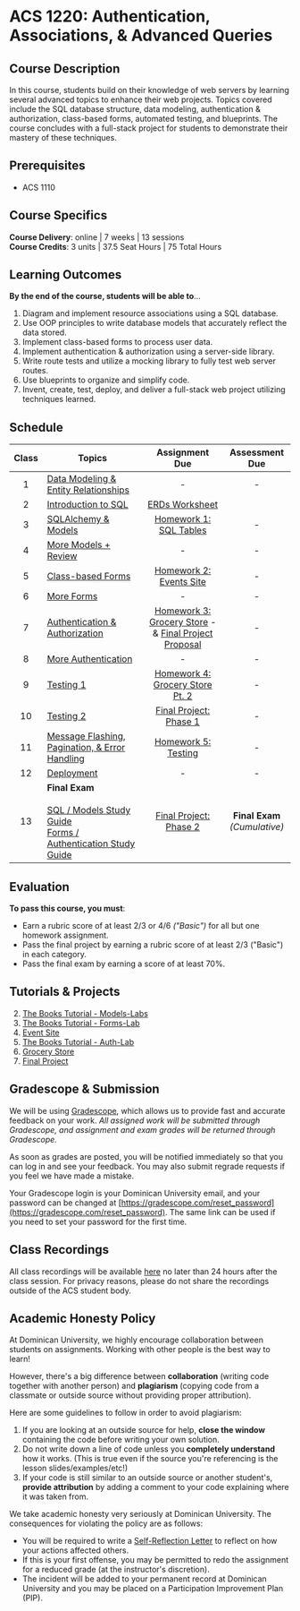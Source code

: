 # ACS 1220: Authentication, Associations, & Advanced Queries

## Course Description

In this course, students build on their knowledge of web servers by learning several advanced topics to enhance their web projects. Topics covered include the SQL database structure, data modeling, authentication & authorization, class-based forms, automated testing, and blueprints. The course concludes with a full-stack project for students to demonstrate their mastery of these techniques.


## Prerequisites

- ACS 1110

## Course Specifics

**Course Delivery**: online | 7 weeks | 13 sessions<br>
**Course Credits**: 3 units | 37.5 Seat Hours | 75 Total Hours

## Learning Outcomes

**By the end of the course, students will be able to**&hellip;

1. Diagram and implement resource associations using a SQL database.
1. Use OOP principles to write database models that accurately reflect the data stored.
1. Implement class-based forms to process user data.
1. Implement authentication & authorization using a server-side library.
1. Write route tests and utilize a mocking library to fully test web server routes.
1. Use blueprints to organize and simplify code.
1. Invent, create, test, deploy, and deliver a full-stack web project utilizing techniques learned.


## Schedule

<!-- View our [Course Tracker](https://docs.google.com/spreadsheets/d/1Y-iGhilADMht320FgKmhV3aNg4deWiixEp-bZXVU8gM/edit#gid=876739297) -->

| Class | Topics | Assignment Due | Assessment Due |
| :---: | ------ | :-------------: | :-------------: |
|   1   | [Data Modeling & Entity Relationships](https://docs.google.com/presentation/d/1gw8Odctmm6LUdX0tMYJ4aEdo4RzuQP9bmpAKp7_Ql_M/edit?usp=sharing) | - | - |
|   2   | [Introduction to SQL](https://docs.google.com/presentation/d/1WFSkVLTH66zw54CJ0WfH1qvPEzggQis4XuYEu37DCsA/edit?usp=sharing) | [ERDs Worksheet](https://www.gradescope.com/) |
|   3   | [SQLAlchemy & Models](https://docs.google.com/presentation/d/11gMgrQmAqDifOoUbYklgRLYNdxun5CvMGI80btMznIE/edit?usp=sharing) | [Homework 1: SQL Tables](Assignments/sql-tables.md) | - |
|   4   | [More Models + Review](https://docs.google.com/presentation/d/1RrtCABGaCX0AV5-0icq5GZhPocV74E9tZ66qlqzPNB8/edit?usp=sharing) | - | - |
|   5   | [Class-based Forms](https://docs.google.com/presentation/d/1wY1xBkXPtYB7S8Bux6yZIf_bT1i1z4jaNnVsuOEm7hU/edit?usp=sharing) | [Homework 2: Events Site](Assignments/events-site.md) | - | 
|   6   | [More Forms](https://docs.google.com/presentation/d/1IhURwt52TGpAlut28L6S9tNALmvplh1SCFq31dqqvms/edit?usp=sharing) | - | - |
|   7   | [Authentication & Authorization](https://docs.google.com/presentation/d/1abPpkG9iXr7LurkiuNIZRb5O7qnMqzCuB-KUXpTaft0/edit?usp=sharing) | [Homework 3: Grocery Store](Assignments/grocery-store.md) -<br> & [Final Project Proposal](https://www.gradescope.com/) | - |
|   8   | [More Authentication](https://docs.google.com/presentation/d/1iEvYltYw6PX59jgKjdg31l99s3DSz_vOn2Rna9yu_zs/edit?usp=sharing) | - | - |
|   9   | [Testing 1](https://docs.google.com/presentation/d/154vOhULkWwbZhGND92WjKE2ZAkL3Jlt8sF_3FO-UCAA/edit?usp=sharing) | [Homework 4: Grocery Store Pt. 2](Assignments/grocery-store-part-2.md) | - |
|  10   | [Testing 2](https://docs.google.com/presentation/d/1ZJ-g82guuwzoH577oHVdJScFT9nZwfZ6cPd3IQBc8ZY/edit?usp=sharing) | [Final Project: Phase 1](Assignments/final-project.md) | - |
|  11   | [Message Flashing, Pagination, & Error Handling](https://docs.google.com/presentation/d/19Kr3LHULkpKCuSow1cPNtjijGjaKJKiRsn7_ajhLMq4/edit?usp=sharing) | [Homework 5: Testing](Assignments/testing.md) | - |
|  12   | [Deployment](https://docs.google.com/presentation/d/1hUCFcXzie9qzdTFU7msRQChpZnetRcLMwCsAibMhRrg/edit?usp=sharing) | - | - |
|  13   | **Final Exam** <br><br> [SQL / Models Study Guide](Assessments/quiz-1-study-guide.md) <br>[Forms / Authentication Study Guide](Assessments/quiz-2-study-guide.md) | [Final Project: Phase 2](Assignments/final-project.md) | **Final Exam** <br>_(Cumulative)_ |

## Evaluation

**To pass this course, you must**:

- Earn a rubric score of at least 2/3 or 4/6 _("Basic")_ for all but one homework assignment.
- Pass the final project by earning a rubric score of at least 2/3 ("Basic") in each category.
- Pass the final exam by earning a score of at least 70%.

## Tutorials & Projects

2. [The Books Tutorial - Models-Labs](https://github.com/Tech-at-DU/ACS-1220-Models-Lab)
3. [The Books Tutorial - Forms-Lab](https://github.com/Tech-at-DU/ACS-1220-Forms-Lab)
4. [Event Site](https://github.com/Tech-at-DU/ACS-1220-Authentication-and-Associations/blob/master/Assignments/events-site.md) 
5. [The Books Tutorial - Auth-Lab](https://github.com/Tech-at-DU/ACS-1220-Auth-Lab)
6. [Grocery Store](https://github.com/Tech-at-DU/ACS-1220-Authentication-and-Associations/blob/master/Assignments/grocery-store-part-2.md)
7. [Final Project](https://github.com/Tech-at-DU/ACS-1220-Authentication-and-Associations/blob/master/Assignments/final-project.md)

## Gradescope & Submission

We will be using [Gradescope](https://www.gradescope.com), which allows us to provide fast and accurate feedback on your work. *All assigned work will be submitted through Gradescope, and assignment and exam grades will be returned through Gradescope.*

As soon as grades are posted, you will be notified immediately so that you can log in and see your feedback. You may also submit regrade requests if you feel we have made a mistake.

Your Gradescope login is your Dominican University email, and your password can be changed at [https://gradescope.com/reset_password](https://gradescope.com/reset_password). The same link can be used if you need to set your password for the first time.

## Class Recordings

All class recordings will be available [here](https://bit.ly/droxey-vids) no later than 24 hours after the class session. For privacy reasons, please do not share the recordings outside of the ACS student body.

## Academic Honesty Policy

At Dominican University, we highly encourage collaboration between students on assignments. Working with other people is the best way to learn!

However, there's a big difference between **collaboration** (writing code together with another person) and **plagiarism** (copying code from a classmate or outside source without providing proper attribution).

Here are some guidelines to follow in order to avoid plagiarism:

1. If you are looking at an outside source for help, **close the window** containing the code before writing your own solution.
1. Do not write down a line of code unless you **completely understand** how it works. (This is true even if the source you're referencing is the lesson slides/examples/etc!)
1. If your code is still similar to an outside source or another student's, **provide attribution** by adding a comment to your code explaining where it was taken from.

We take academic honesty very seriously at Dominican University. The consequences for violating the policy are as follows:

- You will be required to write a [Self-Reflection Letter](https://docs.google.com/document/d/140_PHfDh7gu33OZI_caxEtvNzAlAepjnGcbQcXZ-MRo/edit?usp=sharing) to reflect on how your actions affected others.
- If this is your first offense, you may be permitted to redo the assignment for a reduced grade (at the instructor's discretion).
- The incident will be added to your permanent record at Dominican University and you may be placed on a Participation Improvement Plan (PIP).
